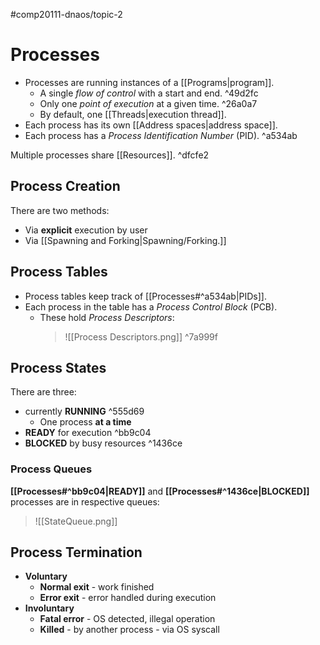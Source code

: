 #comp20111-dnaos/topic-2
# Processes

- Processes are running instances of a [[Programs|program]].
	- A single *flow of control* with a start and end. ^49d2fc
	- Only one *point of execution* at a given time. ^26a0a7
	- By default, one [[Threads|execution thread]].
- Each process has its own [[Address spaces|address space]].
- Each process has a *Process Identification Number* (PID). ^a534ab

Multiple processes share [[Resources]]. ^dfcfe2
## Process Creation

There are two methods:
- Via **explicit** execution by user
- Via [[Spawning and Forking|Spawning/Forking.]]

## Process Tables

- Process tables keep track of [[Processes#^a534ab|PIDs]].
- Each process in the table has a *Process Control Block* (PCB).
	- These hold *Process Descriptors*:
		> ![[Process Descriptors.png]] ^7a999f

## Process States

There are three:
- currently **RUNNING** ^555d69
	- One process **at a time**
- **READY** for execution ^bb9c04
- **BLOCKED** by busy resources ^1436ce

### Process Queues

**[[Processes#^bb9c04|READY]]** and **[[Processes#^1436ce|BLOCKED]]** processes are in respective queues:
>![[StateQueue.png]]

## Process Termination

- **Voluntary**
	- **Normal exit** - work finished
	- **Error exit** - error handled during execution
- **Involuntary**
	- **Fatal error** - OS detected, illegal operation
	- **Killed** - by another process - via OS syscall